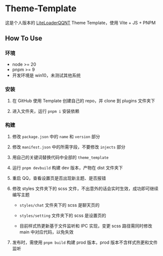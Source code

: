 # Theme-Template

这是个人版本的 [LiteLoaderQQNT](https://liteloaderqqnt.github.io/) Theme Template，使用 Vite + JS + PNPM

## How To Use

### 环境

- node >= 20
- pnpm >= 9
- 开发环境是 win10，未测试其他系统

### 安装

1. 在 GitHub 使用 Template 创建自己的 repo，并 clone 到 plugins 文件夹下

2. 进入文件夹，运行 `pnpm i` 安装依赖

### 构建

1. 修改 `package.json` 中的 `name` 和 `version` 部分

2. 修改 `manifest.json` 中的所需字段，不要修改 `injects` 部分

3. 用自己的关键词替换代码中全部的 `theme_template`

4. 运行 `pnpm devbuild` 构建 dev 版本，产物在 dist 文件夹下

5. 重启 QQ，查看设置页是否出现新主题、是否报错

6. 修改 styles 文件夹下的 scss 文件，不出意外的话会实时生效，成功即可继续编写主题

   - `styles/chat` 文件夹下的 scss 是聊天页的

   - `styles/setting` 文件夹下的 scss 是设置页的

   - 目前样式热更新基于文件监听和 IPC 实现，变更 scss 路径需同时修改 main 中对应代码，以免失效

7. 发布时，需使用 `pnpm build` 构建 prod 版本，prod 版本不含样式热更和文件监听
